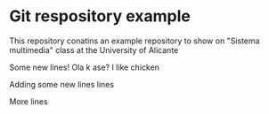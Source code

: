 # Git respository example

This repository conatins an example repository to show on "Sistema multimedia" class at the University of Alicante


Some new lines!
Ola k ase?
I like chicken


Adding some new lines
lines

More lines
